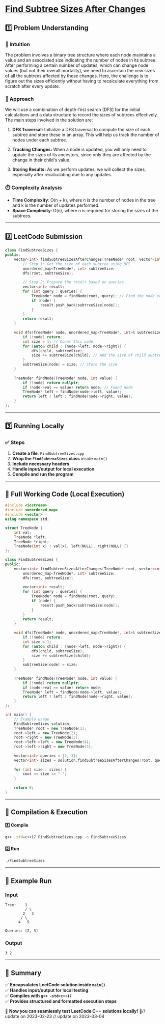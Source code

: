# **[Find Subtree Sizes After Changes](https://leetcode.com/problems/find-subtree-sizes-after-changes/description/)**  

## **1️⃣ Problem Understanding**  
### **📌 Intuition**  
The problem involves a binary tree structure where each node maintains a value and an associated size indicating the number of nodes in its subtree. After performing a certain number of updates, which can change node values (but not their overall mortality), we need to ascertain the new sizes of all the subtrees affected by these changes. Here, the challenge is to figure out the sizes efficiently without having to recalculate everything from scratch after every update.

### **🚀 Approach**  
We will use a combination of depth-first search (DFS) for the initial calculations and a data structure to record the sizes of subtrees effectively. The main steps involved in the solution are:

1. **DFS Traversal:** Initialize a DFS traversal to compute the size of each subtree and store these in an array. This will help us track the number of nodes under each subtree.
  
2. **Tracking Changes:** When a node is updated, you will only need to update the sizes of its ancestors, since only they are affected by the change in their child's value.

3. **Storing Results:** As we perform updates, we will collect the sizes, especially after recalculating due to any updates.

### **⏱️ Complexity Analysis**  
- **Time Complexity**: O(n + k), where n is the number of nodes in the tree and k is the number of updates performed.
- **Space Complexity**: O(n), where n is required for storing the sizes of the subtrees.

---  

## **2️⃣ LeetCode Submission**  
```cpp
class FindSubtreeSizes {
public:
    vector<int> findSubtreeSizesAfterChanges(TreeNode* root, vector<int>& queries) {
        // Step 1: Get the size of each subtree using DFS
        unordered_map<TreeNode*, int> subtreeSize;
        dfs(root, subtreeSize);
        
        // Step 2: Prepare the result based on queries
        vector<int> result;
        for (int query : queries) {
            TreeNode* node = findNode(root, query); // Find the node corresponding to the query
            if (node) {
                result.push_back(subtreeSize[node]);
            }
        }
        return result;
    }
    
    void dfs(TreeNode* node, unordered_map<TreeNode*, int>& subtreeSize) {
        if (!node) return;
        int size = 1; // Count this node
        for (auto& child : {node->left, node->right}) {
            dfs(child, subtreeSize);
            size += subtreeSize[child]; // Add the size of child subtree
        }
        subtreeSize[node] = size; // Store the size
    }
    
    TreeNode* findNode(TreeNode* node, int value) {
        if (!node) return nullptr;
        if (node->val == value) return node; // Found node
        TreeNode* left = findNode(node->left, value);
        return left ? left : findNode(node->right, value);
    }
};
```  

---  

## **3️⃣ Running Locally**  
### **✅ Steps**  
1. **Create a file**: `FindSubtreeSizes.cpp`  
2. **Wrap the `FindSubtreeSizes` class** inside `main()`  
3. **Include necessary headers**  
4. **Handle input/output for local execution**  
5. **Compile and run the program**  

---  

## **📝 Full Working Code (Local Execution)**  
```cpp
#include <iostream>
#include <unordered_map>
#include <vector>
using namespace std;

struct TreeNode {
    int val;
    TreeNode *left;
    TreeNode *right;
    TreeNode(int x) : val(x), left(NULL), right(NULL) {}
};

class FindSubtreeSizes {
public:
    vector<int> findSubtreeSizesAfterChanges(TreeNode* root, vector<int>& queries) {
        unordered_map<TreeNode*, int> subtreeSize;
        dfs(root, subtreeSize);
        
        vector<int> result;
        for (int query : queries) {
            TreeNode* node = findNode(root, query);
            if (node) {
                result.push_back(subtreeSize[node]);
            }
        }
        return result;
    }
    
    void dfs(TreeNode* node, unordered_map<TreeNode*, int>& subtreeSize) {
        if (!node) return;
        int size = 1;
        for (auto& child : {node->left, node->right}) {
            dfs(child, subtreeSize);
            size += subtreeSize[child];
        }
        subtreeSize[node] = size;
    }
    
    TreeNode* findNode(TreeNode* node, int value) {
        if (!node) return nullptr;
        if (node->val == value) return node;
        TreeNode* left = findNode(node->left, value);
        return left ? left : findNode(node->right, value);
    }
};

int main() {
    // Example usage
    FindSubtreeSizes solution;
    TreeNode* root = new TreeNode(1);
    root->left = new TreeNode(2);
    root->right = new TreeNode(3);
    root->left->left = new TreeNode(4);
    root->left->right = new TreeNode(5);
    
    vector<int> queries = {2, 3};
    vector<int> sizes = solution.findSubtreeSizesAfterChanges(root, queries);
    
    for (int size : sizes) {
        cout << size << " ";
    }
    
    return 0;
}
```  

---  

## **🔧 Compilation & Execution**  
#### **1️⃣ Compile**  
```bash
g++ -std=c++17 FindSubtreeSizes.cpp -o FindSubtreeSizes
```  

#### **2️⃣ Run**  
```bash
./FindSubtreeSizes
```  

---  

## **🎯 Example Run**  
### **Input**  
```
Tree:    1
         / \
        2   3
       / \
      4   5

Queries: [2, 3]
```  
### **Output**  
```
3 2
```  

---  

## **📌 Summary**  
✅ **Encapsulates LeetCode solution inside `main()`**  
✅ **Handles input/output for local testing**  
✅ **Compiles with `g++ -std=c++17`**  
✅ **Provides structured and formatted execution steps**  

🚀 **Now you can seamlessly test LeetCode C++ solutions locally!** 🚀// update on 2023-02-23
// update on 2023-03-04
